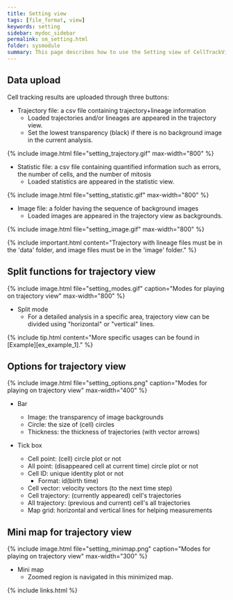 ```yaml
---
title: Setting view
tags: [file_format, view]
keywords: setting
sidebar: mydoc_sidebar
permalink: sm_setting.html
folder: sysmodule
summary: This page describes how to use the Setting view of CellTrackVis.
---
```


## Data upload

Cell tracking results are uploaded through three buttons: 

* Trajectory file: a csv file containing trajectory+lineage information
  * Loaded trajectories and/or lineages are appeared in the trajectory view.
  * Set the lowest transparency (black) if there is no background image in the current analysis.

{% include image.html file="setting_trajectory.gif" max-width="800" %}
 

* Statistic file: a csv file containing quantified information such as errors, the number of cells, and the number of mitosis
    * Loaded statistics are appeared in the statistic view.

{% include image.html file="setting_statistic.gif" max-width="800" %}


* Image file: a folder having the sequence of background images
    * Loaded images are appeared in the trajectory view as backgrounds.

{% include image.html file="setting_image.gif" max-width="800" %}


{% include important.html content="Trajectory with lineage files must be in the 'data' folder, and image files must be in the 'image' folder." %}

## Split functions for trajectory view

{% include image.html file="setting_modes.gif" caption="Modes for playing on trajectory view" max-width="800" %}

* Split mode
    * For a detailed analysis in a specific area, trajectory view can be divided using "horizontal" or "vertical" lines.

{% include tip.html content="More specific usages can be found in [Example][ex_example_1]." %}

## Options for trajectory view

{% include image.html file="setting_options.png" caption="Modes for playing on trajectory view" max-width="400" %}

* Bar
  * Image: the transparency of image backgrounds 
  * Circle: the size of (cell) circles
  * Thickness: the thickness of trajectories (with vector arrows)

* Tick box
  * Cell point: (cell) circle plot or not
  * All point: (disappeared cell at current time) circle plot or not
  * Cell ID: unique identity plot or not
    * Format: id(birth time)
  * Cell vector: velocity vectors (to the next time step)
  * Cell trajectory: (currently appeared) cell's trajectories
  * All trajectory: (previous and current) cell's all trajectories
  * Map grid: horizontal and vertical lines for helping measurements

## Mini map for trajectory view

{% include image.html file="setting_minimap.png" caption="Modes for playing on trajectory view" max-width="300" %}

* Mini map
    * Zoomed region is navigated in this minimized map.

{% include links.html %}
